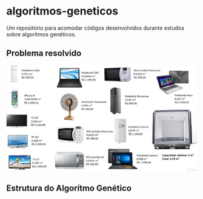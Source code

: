# algoritmos-geneticos

Um repositório para acomodar códigos desenvolvidos durante estudos sobre algoritmos genéticos.

## Problema resolvido
![Imagem 1](https://github.com/bruiglesias/algoritmos-geneticos/blob/master/images/imagem01.png)


## Estrutura do Algorítmo Genético
